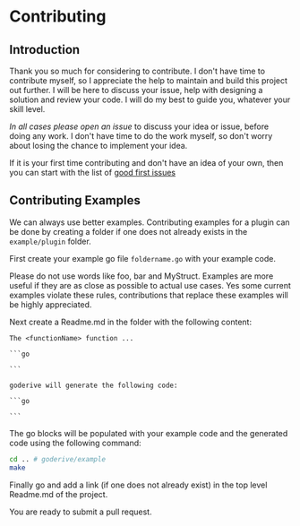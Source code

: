 # Contributing

## Introduction

Thank you so much for considering to contribute.
I don't have time to contribute myself, so I appreciate the help to maintain and build this project out further.
I will be here to discuss your issue, help with designing a solution and review your code.
I will do my best to guide you, whatever your skill level.

*In all cases please open an issue* to discuss your idea or issue, before doing any work.
I don't have time to do the work myself, so don't worry about losing the chance to implement your idea.

If it is your first time contributing and don't have an idea of your own, then you can start with the list of [good first issues](https://github.com/awalterschulze/goderive/issues?q=is%3Aissue+is%3Aopen+label%3A%22good+first+issue%22)

## Contributing Examples

We can always use better examples.
Contributing examples for a plugin can be done by creating a folder if one does not already exists in the `example/plugin` folder.

First create your example go file `foldername.go` with your example code.

Please do not use words like foo, bar and MyStruct.
Examples are more useful if they are as close as possible to actual use cases.
Yes some current examples violate these rules, contributions that replace these examples will be highly appreciated.

Next create a Readme.md in the folder with the following content:

````
The <functionName> function ...

```go

```

goderive will generate the following code:

```go

```

````

The go blocks will be populated with your example code and the generated code using the following command:

```sh
cd .. # goderive/example
make
```

Finally go and add a link (if one does not already exist) in the top level Readme.md of the project.

You are ready to submit a pull request.
